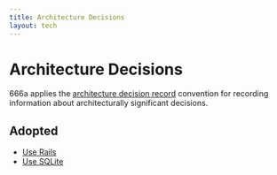 ```yaml
---
title: Architecture Decisions
layout: tech
---
```


# Architecture Decisions

666a applies the [architecture decision record](https://adr.github.io/) convention for recording information about architecturally significant decisions.

## Adopted

* [Use Rails](/use-rails)
* [Use SQLite](/use-sqlite)